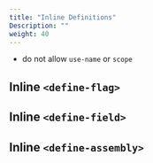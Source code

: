 ```yaml
---
title: "Inline Definitions"
Description: ""
weight: 40
---
```


- do not allow `use-name` or `scope`

## Inline `<define-flag>`

## Inline `<define-field>`

## Inline `<define-assembly>`
